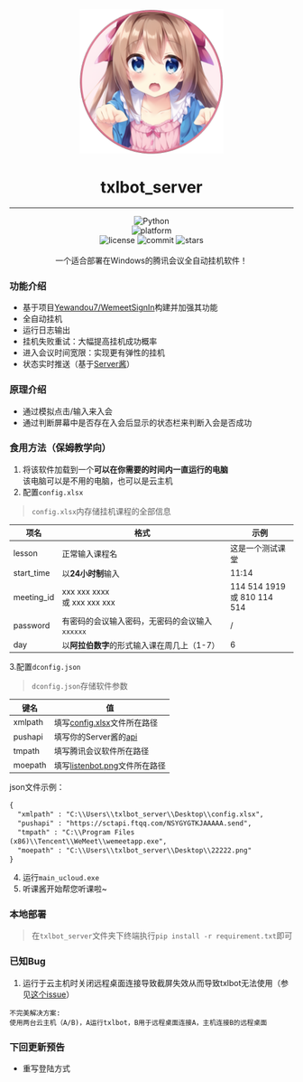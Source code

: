 <div align="center">
<img alt="LOGO" src="https://raw.githubusercontent.com/pk5ls20/txlbot_server/master/txmbotlogo.png" width="256" height="256" />

# txlbot_server
<hr>
<div>
    <img alt="Python" src="https://img.shields.io/badge/python-3.9 Pass-%2300599C?logo=python">
</div>
<div>
    <img alt="platform" src="https://img.shields.io/badge/platform-Windows-blueviolet">
</div>
<div>
    <img alt="license" src="https://img.shields.io/github/license/pk5ls20/txlbot_server">
    <img alt="commit" src="https://img.shields.io/github/commit-activity/m/pk5ls20/txlbot_server?color=%23ff69b4">
    <img alt="stars" src="https://img.shields.io/github/stars/pk5ls20/txlbot_server?style=social">
</div>
<br>
一个适合部署在Windows的腾讯会议全自动挂机软件！
<br>
</div>

### 功能介绍
- 基于项目[Yewandou7/WemeetSignIn](https://github.com/Yewandou7/WemeetSignIn)构建并加强其功能
- 全自动挂机
- 运行日志输出
- 挂机失败重试：大幅提高挂机成功概率
- 进入会议时间宽限：实现更有弹性的挂机
- 状态实时推送（基于[Server酱](https://sct.ftqq.com/sendkey)）
### 原理介绍
- 通过模拟点击/输入来入会
- 通过判断屏幕中是否存在入会后显示的状态栏来判断入会是否成功
### 食用方法（保姆教学向）
1. 将该软件加载到一个**可以在你需要的时间内一直运行的电脑**</br>该电脑可以是不用的电脑，也可以是云主机
2. 配置`config.xlsx`
> `config.xlsx`内存储挂机课程的全部信息

| 项名         | 格式                             | 示例                               |
|------------|--------------------------------|----------------------------------|
| lesson     | 正常输入课程名                        | 这是一个测试课堂                         |
| start_time | 以**24小时制**输入                   | 11:14                            |
| meeting_id | xxx xxx xxxx</br>或 xxx xxx xxx | 114 514 1919 </br> 或 810 114 514 |
| password   | 有密码的会议输入密码，无密码的会议输入`xxxxxx`    | /                                |
| day        | 以**阿拉伯数字**的形式输入课在周几上（1-7）      | 6                                |
  
3.配置`dconfig.json`
> `dconfig.json`存储软件参数

| 键名      | 值                                                                                           |
|---------|---------------------------------------------------------------------------------------------|
| xmlpath | 填写[config.xlsx](https://github.com/pk5ls20/txlbot_server/blob/master/config.xlsx)文件所在路径                                                                     |
| pushapi | 填写你的Server酱的[api](https://sct.ftqq.com/sendkey)                                             |
| tmpath  | 填写腾讯会议软件所在路径                                                                                |
| moepath | 填写[listenbot.png](https://github.com/pk5ls20/txlbot_server/blob/master/listenbot.png)文件所在路径 |

json文件示例：
```angular2html
{
  "xmlpath" : "C:\\Users\\txlbot_server\\Desktop\\config.xlsx",
  "pushapi" : "https://sctapi.ftqq.com/NSYGYGTKJAAAAA.send",
  "tmpath" : "C:\\Program Files (x86)\\Tencent\\WeMeet\\wemeetapp.exe",
  "moepath" : "C:\\Users\\txlbot_server\\Desktop\\22222.png"
}
```
4. 运行`main_ucloud.exe`
5. 听课酱开始帮您听课啦~
### 本地部署
>在`txlbot_server`文件夹下终端执行`pip install -r requirement.txt`即可
### 已知Bug
1. 运行于云主机时关闭远程桌面连接导致截屏失效从而导致txlbot无法使用（参见[这个issue](https://github.com/python-pillow/Pillow/issues/2631)）</br>
```angular2html
不完美解决方案:
使用两台云主机（A/B)，A运行txlbot，B用于远程桌面连接A，主机连接B的远程桌面
```
### 下回更新预告
- 重写登陆方式